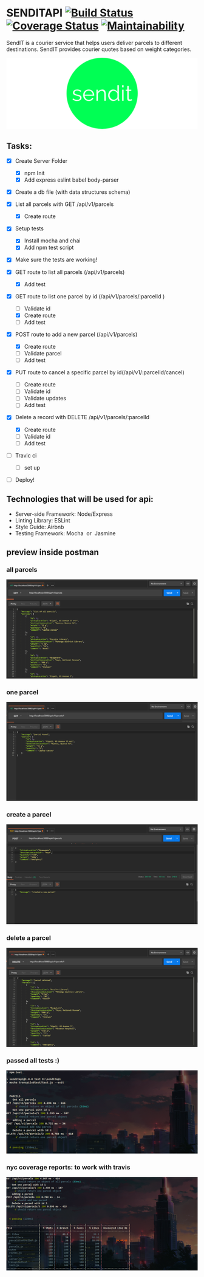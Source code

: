 # SENDITAPI [![Build Status](https://travis-ci.com/helpybruce/senditapi.svg?branch=develop)](https://travis-ci.com/helpybruce/senditapi) [![Coverage Status](https://coveralls.io/repos/github/helpybruce/senditapi/badge.svg?branch=develop)](https://coveralls.io/github/helpybruce/senditapi?branch=develop) [![Maintainability](https://api.codeclimate.com/v1/badges/e4f08a109cd87b28ddd8/maintainability)](https://codeclimate.com/github/helpybruce/senditapi/maintainability)

SendIT is a courier service that helps users deliver parcels to different destinations. SendIT provides courier quotes based on weight categories.

![](./logo.png)

## Tasks:

- [x] Create Server Folder
  - [x] npm Init
  - [x] Add express eslint babel body-parser
- [x] Create a db file (with data structures schema)
- [x] List all parcels with GET /api/v1/parcels
  - [x] Create route
- [x] Setup tests
  - [x] Install mocha and chai
  - [x] Add npm test script
- [x] Make sure the tests are working!
- [x] GET route to list all parcels (/api/v1/parcels)
  - [x] Add test
- [x] GET route to list one parcel by id (/api/v1/parcels/:parcelId )
  - [ ] Validate id
  - [x] Create route
  - [ ] Add test
- [x] POST route to add a new parcel (/api/v1/parcels)
  - [x] Create route
  - [ ] Validate parcel
  - [ ] Add test
- [x] PUT route to cancel a specific parcel by id(/api/v1/:parcelId/cancel)
  - [ ] Create route
  - [ ] Validate id
  - [ ] Validate updates
  - [ ] Add test
- [x] Delete a record with DELETE /api/v1/parcels/:parcelId

  - [x] Create route
  - [ ] Validate id
  - [ ] Add test

- [ ] Travic ci
  - [ ] set up

* [ ] Deploy!

## Technologies that will be used for api:

- Server-side Framework: ​Node/Express
- Linting Library: ​ESLint
- Style Guide: ​Airbnb
- Testing Framework: ​Mocha ​​ or ​ Jasmine

## preview inside postman

### all parcels

![](./all.PNG)

### one parcel

![](./one.PNG)

### create a parcel

![](./created.PNG)

### delete a parcel

![](./delete.PNG)

### passed all tests :)

![](./passed.PNG)

### nyc coverage reports: to work with travis

![](nyc.PNG)
